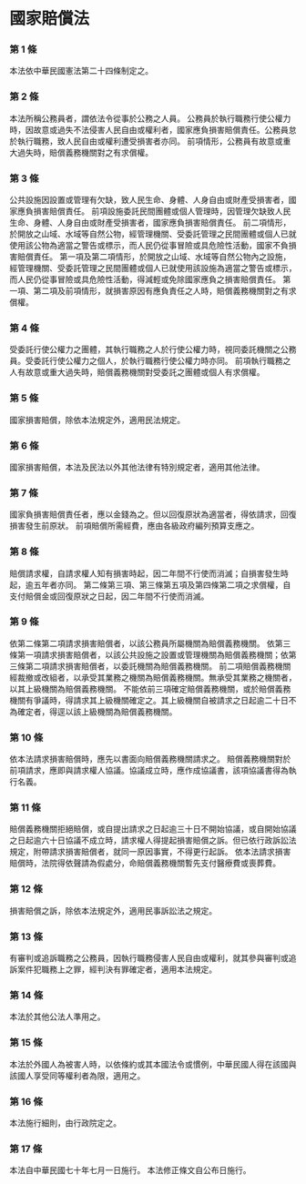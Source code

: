 # 國家賠償法

### 第 1 條

本法依中華民國憲法第二十四條制定之。

### 第 2 條

本法所稱公務員者，謂依法令從事於公務之人員。
公務員於執行職務行使公權力時，因故意或過失不法侵害人民自由或權利者，國家應負損害賠償責任。公務員怠於執行職務，致人民自由或權利遭受損害者亦同。
前項情形，公務員有故意或重大過失時，賠償義務機關對之有求償權。

### 第 3 條

公共設施因設置或管理有欠缺，致人民生命、身體、人身自由或財產受損害者，國家應負損害賠償責任。
前項設施委託民間團體或個人管理時，因管理欠缺致人民生命、身體、人身自由或財產受損害者，國家應負損害賠償責任。
前二項情形，於開放之山域、水域等自然公物，經管理機關、受委託管理之民間團體或個人已就使用該公物為適當之警告或標示，而人民仍從事冒險或具危險性活動，國家不負損害賠償責任。
第一項及第二項情形，於開放之山域、水域等自然公物內之設施，經管理機關、受委託管理之民間團體或個人已就使用該設施為適當之警告或標示，而人民仍從事冒險或具危險性活動，得減輕或免除國家應負之損害賠償責任。
第一項、第二項及前項情形，就損害原因有應負責任之人時，賠償義務機關對之有求償權。

### 第 4 條

受委託行使公權力之團體，其執行職務之人於行使公權力時，視同委託機關之公務員。受委託行使公權力之個人，於執行職務行使公權力時亦同。
前項執行職務之人有故意或重大過失時，賠償義務機關對受委託之團體或個人有求償權。

### 第 5 條

國家損害賠償，除依本法規定外，適用民法規定。

### 第 6 條

國家損害賠償，本法及民法以外其他法律有特別規定者，適用其他法律。

### 第 7 條

國家負損害賠償責任者，應以金錢為之。但以回復原狀為適當者，得依請求，回復損害發生前原狀。
前項賠償所需經費，應由各級政府編列預算支應之。

### 第 8 條

賠償請求權，自請求權人知有損害時起，因二年間不行使而消滅；自損害發生時起，逾五年者亦同。
第二條第三項、第三條第五項及第四條第二項之求償權，自支付賠償金或回復原狀之日起，因二年間不行使而消滅。

### 第 9 條

依第二條第二項請求損害賠償者，以該公務員所屬機關為賠償義務機關。
依第三條第一項請求損害賠償者，以該公共設施之設置或管理機關為賠償義務機關；依第三條第二項請求損害賠償者，以委託機關為賠償義務機關。
前二項賠償義務機關經裁撤或改組者，以承受其業務之機關為賠償義務機關。無承受其業務之機關者，以其上級機關為賠償義務機關。
不能依前三項確定賠償義務機關，或於賠償義務機關有爭議時，得請求其上級機關確定之。其上級機關自被請求之日起逾二十日不為確定者，得逕以該上級機關為賠償義務機關。

### 第 10 條

依本法請求損害賠償時，應先以書面向賠償義務機關請求之。
賠償義務機關對於前項請求，應即與請求權人協議。協議成立時，應作成協議書，該項協議書得為執行名義。

### 第 11 條

賠償義務機關拒絕賠償，或自提出請求之日起逾三十日不開始協議，或自開始協議之日起逾六十日協議不成立時，請求權人得提起損害賠償之訴。但已依行政訴訟法規定，附帶請求損害賠償者，就同一原因事實，不得更行起訴。
依本法請求損害賠償時，法院得依聲請為假處分，命賠償義務機關暫先支付醫療費或喪葬費。

### 第 12 條

損害賠償之訴，除依本法規定外，適用民事訴訟法之規定。

### 第 13 條

有審判或追訴職務之公務員，因執行職務侵害人民自由或權利，就其參與審判或追訴案件犯職務上之罪，經判決有罪確定者，適用本法規定。

### 第 14 條

本法於其他公法人準用之。

### 第 15 條

本法於外國人為被害人時，以依條約或其本國法令或慣例，中華民國人得在該國與該國人享受同等權利者為限，適用之。

### 第 16 條

本法施行細則，由行政院定之。

### 第 17 條

本法自中華民國七十年七月一日施行。
本法修正條文自公布日施行。

